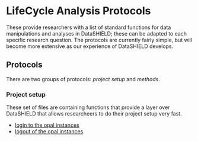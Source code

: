 # LifeCycle Analysis Protocols
These provide researchers with a list of standard functions for data manipulations and analyses in DataSHIELD; these can be adapted to each specific research question. The protocols are currently fairly simple, but will become more extensive as our experience of DataSHIELD develops.

## Protocols
There are two groups of protocols: *project setup* and *methods*.

### Project setup
These set of files are containing functions that provide a layer over DataSHIELD that allows researcheers to do their project setup very fast.

- [login to the opal instances](R/protocols/login.R)
- [logout of the opal instances](R/protocols/logout.R)